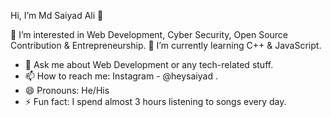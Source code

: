 
Hi, I’m Md Saiyad Ali 👋

👀 I’m interested in Web Development, Cyber Security, Open Source Contribution & Entrepreneurship.
🌱 I’m currently learning C++ & JavaScript.
- 💬 Ask me about Web Development or any tech-related stuff.
- 📫 How to reach me: Instagram - @heysaiyad .
- 😄 Pronouns: He/His
- ⚡ Fun fact: I spend almost 3 hours listening to songs every day.
